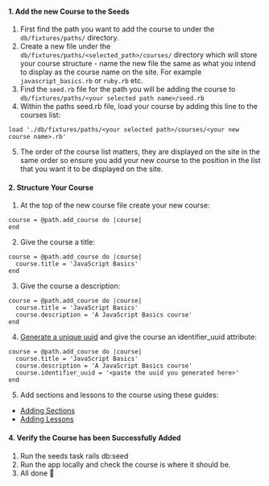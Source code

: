 #### 1. Add the new Course to the Seeds

1. First find the path you want to add the course to under the `db/fixtures/paths/` directory.
2. Create a new file under the `db/fixtures/paths/<selected_path>/courses/` directory which will store your course structure - name the new file the same as what you intend to display as the course name on the site. For example `javascript_basics.rb` or `ruby.rb` etc.
3. Find the `seed.rb` file for the path you will be adding the course to `db/fixtures/paths/<your selected path name>/seed.rb`
4. Within the paths seed.rb file, load your course by adding this line to the courses list: 
```
load './db/fixtures/paths/<your selected path>/courses/<your new course name>.rb'
```
5. The order of the course list matters, they are displayed on the site in the same order so ensure you add your new course to the position in the list that you want it to be displayed on the site. 

#### 2. Structure Your Course
1. At the top of the new course file create your new course:
 ```
course = @path.add_course do |course|
end
```

2. Give the course a title:
```
course = @path.add_course do |course|
  course.title = 'JavaScript Basics'
end
```

3. Give the course a description:
```
course = @path.add_course do |course|
  course.title = 'JavaScript Basics'
  course.description = 'A JavaScript Basics course'
end
```

4. [Generate a unique uuid](https://www.uuidgenerator.net/version4) and give the course an identifier_uuid attribute:
```
course = @path.add_course do |course|
  course.title = 'JavaScript Basics'
  course.description = 'A JavaScript Basics course'
  course.identifier_uuid = '<paste the uuid you generated here>'
end
```

5. Add sections and lessons to the course using these guides: 
* [Adding Sections](https://github.com/TheOdinProject/theodinproject/wiki/Adding-a-Section)
* [Adding Lessons](https://github.com/TheOdinProject/theodinproject/wiki/Adding-a-Lesson-to-the-Curriculum)

#### 4. Verify the Course has been Successfully Added
1. Run the seeds task rails db:seed
2. Run the app locally and check the course is where it should be.
3. All done 🎉
